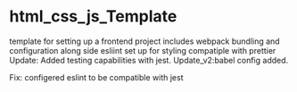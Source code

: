 # html_css_js_Template

template for setting up a frontend project
includes webpack bundling and configuration along side
esliint set up for styling compatiple with prettier
Update: Added testing capabilities with jest.
Update_v2:babel config added.

Fix: configered eslint to be compatible with jest
